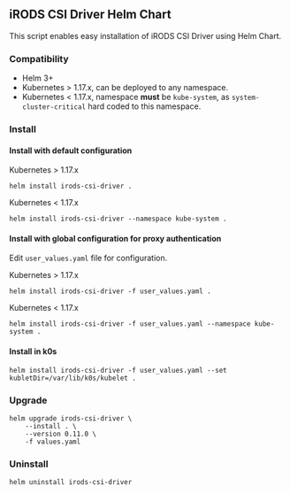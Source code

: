 ## iRODS CSI Driver Helm Chart
This script enables easy installation of iRODS CSI Driver using Helm Chart.

### Compatibility
- Helm 3+
- Kubernetes > 1.17.x, can be deployed to any namespace.
- Kubernetes < 1.17.x, namespace **must** be `kube-system`, as `system-cluster-critical` hard coded to this namespace.

### Install
#### Install with default configuration

Kubernetes > 1.17.x
```shell script
helm install irods-csi-driver .
```

Kubernetes < 1.17.x
```shell script
helm install irods-csi-driver --namespace kube-system .
```

#### Install with global configuration for proxy authentication
Edit `user_values.yaml` file for configuration.

Kubernetes > 1.17.x
```shell script
helm install irods-csi-driver -f user_values.yaml .
```

Kubernetes < 1.17.x
```shell script
helm install irods-csi-driver -f user_values.yaml --namespace kube-system .
```

#### Install in k0s
```shell script
helm install irods-csi-driver -f user_values.yaml --set kubletDir=/var/lib/k0s/kubelet .
```

### Upgrade
```shell script
helm upgrade irods-csi-driver \
    --install . \
    --version 0.11.0 \
    -f values.yaml
```

### Uninstall
```shell script
helm uninstall irods-csi-driver
```

